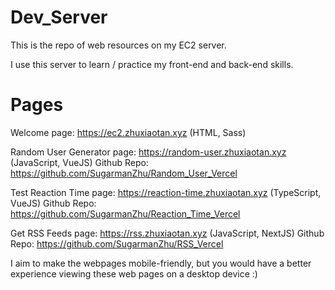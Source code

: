 # Dev_Server

This is the repo of web resources on my EC2 server. 

I use this server to learn / practice my front-end and back-end skills.

# Pages

Welcome page: https://ec2.zhuxiaotan.xyz (HTML, Sass)

Random User Generator page: https://random-user.zhuxiaotan.xyz (JavaScript, VueJS)
Github Repo: https://github.com/SugarmanZhu/Random_User_Vercel

Test Reaction Time page: https://reaction-time.zhuxiaotan.xyz (TypeScript, VueJS)
Github Repo: https://github.com/SugarmanZhu/Reaction_Time_Vercel

Get RSS Feeds page: https://rss.zhuxiaotan.xyz (JavaScript, NextJS)
Github Repo: https://github.com/SugarmanZhu/RSS_Vercel

I aim to make the webpages mobile-friendly, but you would have a better experience viewing these web pages on a desktop device :)